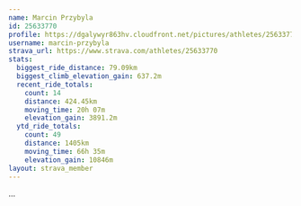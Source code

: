 ```yaml
---
name: Marcin Przybyla
id: 25633770
profile: https://dgalywyr863hv.cloudfront.net/pictures/athletes/25633770/12947173/2/large.jpg
username: marcin-przybyla
strava_url: https://www.strava.com/athletes/25633770
stats:
  biggest_ride_distance: 79.09km
  biggest_climb_elevation_gain: 637.2m
  recent_ride_totals:
    count: 14
    distance: 424.45km
    moving_time: 20h 07m
    elevation_gain: 3891.2m
  ytd_ride_totals:
    count: 49
    distance: 1405km
    moving_time: 66h 35m
    elevation_gain: 10846m
layout: strava_member
--- 
```

...
